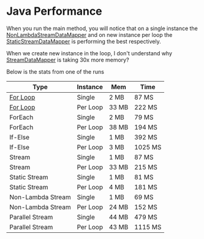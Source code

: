 # Java Performance

When you run the main method, you will notice that on a single instance the [NonLambdaStreamDataMapper](src/com/xnsio/perf/NonLambdaStreamDataMapper.java) and on new instance per loop the [StaticStreamDataMapper](src/com/xnsio/perf/StaticStreamDataMapper.java) is performing the best respectively. 

When we create new instance in the loop, I don't understand why [StreamDataMapper](src/com/xnsio/perf/StreamDataMapper.java) is taking 30x more memory?

Below is the stats from one of the runs

| Type              | Instance | Mem   | Time    |
|-------------------|----------|-------|-------- |
| [For Loop](src/com/xnsio/perf/ForDataMapper.java)          | Single   |  2 MB |   87 MS |
| [For Loop](src/com/xnsio/perf/ForDataMapper.java)          | Per Loop | 33 MB |  222 MS |
| ForEach           | Single   |  2 MB |   79 MS |
| ForEach           | Per Loop | 38 MB |  194 MS |
| If-Else           | Single   |  1 MB |  392 MS |
| If-Else           | Per Loop |  3 MB | 1025 MS |
| Stream            | Single   |  1 MB |   87 MS |
| Stream            | Per Loop | 33 MB |  215 MS |
| Static Stream     | Single   |  1 MB |   81 MS |
| Static Stream     | Per Loop |  4 MB |  181 MS |
| Non-Lambda Stream | Single   |  1 MB |   69 MS |
| Non-Lambda Stream | Per Loop | 24 MB |  152 MS |
| Parallel Stream   | Single   | 44 MB |  479 MS |
| Parallel Stream   | Per Loop | 43 MB | 1115 MS |
